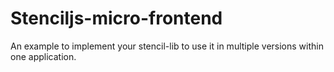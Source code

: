 # Stenciljs-micro-frontend
An example to implement your stencil-lib to use it in multiple versions within one application.
